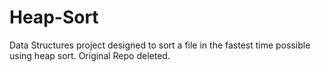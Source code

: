 # Heap-Sort
Data Structures project designed to sort a file in the fastest time possible using heap sort. Original Repo deleted.
